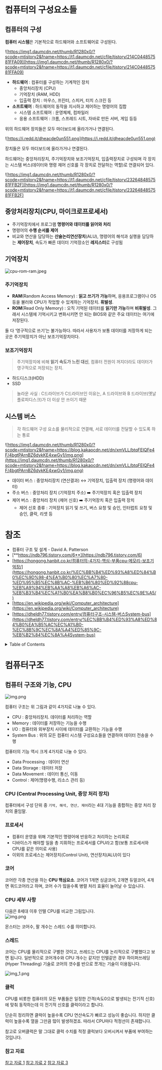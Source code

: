 # 컴퓨터의 구성요소들

## 컴퓨터의 구성

**컴퓨터 시스템**은 기본적으로 하드웨어와 소프트웨어로 구성된다.

![https://img1.daumcdn.net/thumb/R1280x0/?scode=mtistory2&fname=https://t1.daumcdn.net/cfile/tistory/214C044857581FFA09](https://img1.daumcdn.net/thumb/R1280x0/?scode=mtistory2&fname=https://t1.daumcdn.net/cfile/tistory/214C044857581FFA09)

- **하드웨어** : 컴퓨터를 구성하는 기계적인 장치
    - 중앙처리장치 (CPU)
    - 기억장치 (RAM, HDD)
    - 입출력 장치 : 마우스, 프린터, 스피커, 터치 스크린 등
- **소프트웨어** : 하드웨어의 동작을 지시하고 제어하는 명령어의 집합
    - 시스템 소프트웨어 : 운영체제, 컴파일러
    - 응용 소프트웨어 : 크롬, 스프레드 시트, 자바로 만든 서버, 게임 등등

위의 하드웨어 장치들은 모두 마더보드에 올라가거나 연결된다.

![https://i.redd.it/dheacde0un551.png](https://i.redd.it/dheacde0un551.png)

장치들은 모두 마더보드에 올라가거나 연결된다.

하드웨어는 중앙처리장치, 주기억장치와 보조기억장치, 입출력장치로 구성되며 각 장치는 시스템 버스(데이터와 명령 제어 신호를 각 장치로 전달하는 역할)로 연결되어 있다.

![https://img1.daumcdn.net/thumb/R1280x0/?scode=mtistory2&fname=https://t1.daumcdn.net/cfile/tistory/2326484857581FFB2F](https://img1.daumcdn.net/thumb/R1280x0/?scode=mtistory2&fname=https://t1.daumcdn.net/cfile/tistory/2326484857581FFB2F)

## 중앙처리장치(CPU, 마이크로프로세서)

- 주기억장치에서 프로그램 **명령어와 데이터를 읽어와 처리**
- 명령어의 **수행 순서를 제어**
- 비교와 연산을 담당하는 **산술논리연산장치**(ALU), 명령어의 해석과 실행을 담당하는 **제어장치**, 속도가 빠른 데이터 기억장소인 **레지스터**로 구성됨

## 기억장치

![cpu-rom-ram.jpeg](images/cpu-rom-ram.jpeg)

### 주기억장치

- **RAM**(Random Access Memory) : **읽고 쓰기가 가능**하며, 응용프로그램이나 OS 등을 불러와 CPU가 작업할 수 있게하는 기억장치. **휘발성**.
- **ROM**(Read Only Memory) :  오직 기억된 데이터를 **읽기만 가능**하며 **비휘발성**. 그래서 시스템에 기억시키고 변화시키면 안 되는 BIOS와 같은 주요 데이터는 여기에 저장된다.

둘 다 ‘영구적으로 쓰기’는 불가능하다. 따라서 사용자가 보통 데이터를 저장하게 되는 곳은 주기억장치가 아닌 보조기억장치이다.

### 보조기억장치

> 주기억장치에 비해 **읽기 속도가 느린 대신**, 컴퓨터 전원이 꺼지더라도 데이터가 영구적으로 저장되는 장치.

- 하드디스크(HDD)
- SSD

> 놀라운 사실 : C드라이브가 C드라이브인 이유는, A 드라이브와 B 드라이브(옛날 플로피디스크)가 더 이상 안 쓰이기 때문


## 시스템 버스

> 각 하드웨어 구성 요소를 물리적으로 연결해, 서로 데이터를 전달할 수 있도록 하는 통로


![https://img1.daumcdn.net/thumb/R1280x0/?scode=mtistory2&fname=https://blog.kakaocdn.net/dn/xmVLL/btqFElQFe4F/4bgtPArnBZ6dykKE4xwGy1/img.png](https://img1.daumcdn.net/thumb/R1280x0/?scode=mtistory2&fname=https://blog.kakaocdn.net/dn/xmVLL/btqFElQFe4F/4bgtPArnBZ6dykKE4xwGy1/img.png)

- 데이터 버스 : 중앙처리장치 (연산결과) ↔ 기억장치, 입출력 장치 (명령어와 데이터)
- 주소 버스 : 중앙처리 장치 (기억장치 주소) ➡️ 주기억장치 혹은 입출력 장치
- 제어 버스 : 중앙처리 장치 (제어 신호) ➡️ 주기억장치 혹은 입출력 장치
    - 제어 신호 종류 : 기억장치 읽기 및 쓰기, 버스 요청 및 승인, 인터럽트 요청 및 승인, 클락, 리셋 등

# 참조

- 컴퓨터 구조 및 설계 - David A. Patterson
- [**https://ndb796.tistory.com/6**](https://ndb796.tistory.com/6)
- [https://hongong.hanbit.co.kr/컴퓨터의-4가지-핵심-부품cpu-메모리-보조기억장/](https://hongong.hanbit.co.kr/%EC%BB%B4%ED%93%A8%ED%84%B0%EC%9D%98-4%EA%B0%80%EC%A7%80-%ED%95%B5%EC%8B%AC-%EB%B6%80%ED%92%88cpu-%EB%A9%94%EB%AA%A8%EB%A6%AC-%EB%B3%B4%EC%A1%B0%EA%B8%B0%EC%96%B5%EC%9E%A5/)
- [https://en.wikipedia.org/wiki/Computer_architecture](https://en.wikipedia.org/wiki/Computer_architecture)
- [https://dheldh77.tistory.com/entry/컴퓨터구조-시스템-버스System-bus](https://dheldh77.tistory.com/entry/%EC%BB%B4%ED%93%A8%ED%84%B0%EA%B5%AC%EC%A1%B0-%EC%8B%9C%EC%8A%A4%ED%85%9C-%EB%B2%84%EC%8A%A4System-bus)
<details>
<summary>Table of Contents</summary>

- [컴퓨터 구조와 기능, CPU](#컴퓨터-구조와-기능,-CPU)

</details>

# 컴퓨터구조
## 컴퓨터 구조와 기능, CPU
![img.png](images/computer_architecture.png)   

컴퓨터 구조는 위 그림과 같이 4가지로 나눌 수 있다.
* CPU : 중앙처리장치. 데이터를 처리하는 역할
* Memory : 데이터를 저장하는 기능을 수행
* I/O : 컴퓨터와 외부장치 사이에 데이터를 교환하는 기능을 수행
* System Bus : 위의 모든 컴퓨터 시스템 구성요소들을 연결하여 데이터 전송을 수행   

컴퓨터의 기능 역시 크게 4가지로 나눌 수 있다.
* Data Processing : 데이터 연산
* Data Storage : 데이터 저장
* Data Movement : 데이터 통신, 이동
* Control : 제어(명령수행, 리소스 관리 등)   

### CPU (Central Processing Unit, 중앙 처리 장치)
컴퓨터에서 구성 단위 중 `기억, 해석, 연산, 제어`라는 4대 기능을 종합하는 중앙 처리 장치의 줄임말.   

### 프로세서
* 컴퓨터 운영을 위해 기본적인 명령어에 반응하고 처리하는 논리회로   
* 디바이스가 해야할 일을 총 지휘하는 프로세서를 CPU라고 함(보통 프로세서와 CPU를 같은 의미로 사용)   
* 이외의 프로세스는 제어장치(Control Unit), 연산장치(ALU)이 있다   

### 코어
코어란 각종 연산을 하는 **CPU 핵심요소**. 코어가 1개면 싱글코어, 2개면 듀얼코어, 4개면 쿼드코어라고 하며, 코어 수가 많을수록 병렬 처리 효율이 늘어날 수 있습니다.   

### CPU 세부 사항
다음은 8세대 이후 인텔 CPU를 비교한 그림입니다.   
![img.png](images/cpu_pocket.png)   

몬스터는 코어수, 팔 개수는 스레드 수를 의미합니다.   

### 스레드
코어는 CPU를 물리적으로 구별한 것이고, 쓰레드는 CPU를 논리적으로 구별했다고 보면 됩니다. 일반적으로 코어개수와 CPU 개수는 같지만 인텔같은 경우 하이퍼쓰레딩(Hyper Threading) 기술로 코어의 갯수를 반으로 쪼개는 기술이 이용됩니다.

![img_1.png](images/cpu_thread.png)   

### 클럭
CPU를 비롯한 컴퓨터의 모든 부품들은 일정한 간격(속도0으로 발생되는 전기적 신호)에 맞춰 동작하는데 이 전기적 신호를 클럭이라고 합니다.

단순히 정리하면 클럭이 높을수록 CPU 연산속도가 빠르고 성능이 좋습니다. 하지만 클럭이 높을수록 열을 그만큼 많이 발생하겠죠. 따라서 CPU마다 적정선이 존재합니다.

참고로 오버클럭은 말 그대로 클럭 수치를 적정 클럭보다 오버시켜서 부품에 부여하는 것입니다.

### 참고 자료
[참고 자료 1](https://velog.io/@ckstn0777/%EC%BB%B4%ED%93%A8%ED%84%B0%EA%B5%AC%EC%A1%B0-%EC%BB%B4%ED%93%A8%ED%84%B0-%EA%B5%AC%EC%A1%B0%EC%99%80-%EA%B8%B0%EB%8A%A5-CPU) [참고 자료 2](https://donghoson.tistory.com/entry/CPU-%ED%94%84%EB%A1%9C%EC%84%B8%EC%84%9C-%EC%BD%94%EC%96%B4-%EA%B0%99%EC%9D%80-%EC%9A%A9%EC%96%B4%EC%9D%B8%EA%B0%80) [참고 자료 3](https://dmzld.tistory.com/18)